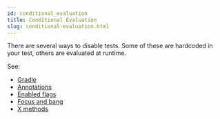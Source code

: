 ```yaml
---
id: conditional_evaluation
title: Conditional Evaluation
slug: conditional-evaluation.html
---
```



There are several ways to disable tests. Some of these are hardcoded in your test, others are evaluated at runtime.

See:

* [Gradle](conditional/gradle.md)
* [Annotations](conditional/annotations.md)
* [Enabled flags](conditional/config_enabled.md)
* [Focus and bang](conditional/focus.md)
* [X methods](conditional/xmethods.md)
